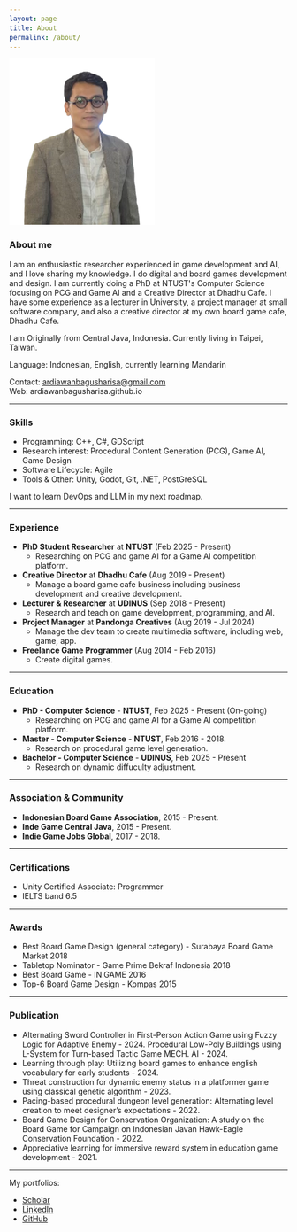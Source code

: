 ```yaml
---
layout: page
title: About
permalink: /about/
---
```


![Harisa](/images/Harisa.webp) 

### About me

I am an enthusiastic researcher experienced in game development and AI, and I love sharing my knowledge. I do digital and board games development and design. I am currently doing a PhD at NTUST's Computer Science focusing on PCG and Game AI and a Creative Director at Dhadhu Cafe. I have some experience as a lecturer in University, a project manager at small software company, and also a creative director at my own board game cafe, Dhadhu Cafe.

I am Originally from Central Java, Indonesia. Currently living in Taipei, Taiwan.

Language: Indonesian, English, currently learning Mandarin

Contact: ardiawanbagusharisa@gmail.com  
Web: ardiawanbagusharisa.github.io  

--- 

### Skills 
* Programming: C++, C#, GDScript  
* Research interest: Procedural Content Generation (PCG), Game AI, Game Design  
* Software Lifecycle: Agile
* Tools & Other: Unity, Godot, Git, .NET, PostGreSQL

I want to learn DevOps and LLM in my next roadmap. 

--- 

### Experience
* **PhD Student Researcher** at **NTUST** (Feb 2025 - Present)     
    * Researching on PCG and game AI for a Game AI competition platform. 
* **Creative Director** at **Dhadhu Cafe** (Aug 2019 - Present)  
    * Manage a board game cafe business including business development and creative development. 
* **Lecturer & Researcher** at **UDINUS** (Sep 2018 - Present) 
    * Research and teach on game development, programming, and AI. 
* **Project Manager** at **Pandonga Creatives** (Aug 2019 - Jul 2024) 
    * Manage the dev team to create multimedia software, including web, game, app. 
* **Freelance Game Programmer** (Aug 2014 - Feb 2016) 
    * Create digital games. 

--- 

### Education 
* **PhD - Computer Science** - **NTUST**, Feb 2025 - Present (On-going)
  * Researching on PCG and game AI for a Game AI competition platform. 
* **Master - Computer Science** - **NTUST**, Feb 2016 - 2018.
  * Research on procedural game level generation. 
* **Bachelor - Computer Science** - **UDINUS**, Feb 2025 - Present
  * Research on dynamic diffuculty adjustment. 

--- 

### Association & Community 
* **Indonesian Board Game Association**, 2015 - Present. 
* **Inde Game Central Java**, 2015 - Present. 
* **Indie Game Jobs Global**, 2017 - 2018.

--- 

### Certifications 
* Unity Certified Associate: Programmer
* IELTS band 6.5

--- 

### Awards 
* Best Board Game Design (general category) - Surabaya Board Game Market 2018
* Tabletop Nominator - Game Prime Bekraf Indonesia 2018
* Best Board Game - IN.GAME 2016
* Top-6 Board Game Design - Kompas 2015

--- 

### Publication  
* Alternating Sword Controller in First-Person Action Game using Fuzzy Logic for Adaptive Enemy - 2024. 
Procedural Low-Poly Buildings using L-System for Turn-based Tactic Game MECH. AI - 2024. 
* Learning through play: Utilizing board games to enhance english vocabulary for early students - 2024. 
* Threat construction for dynamic enemy status in a platformer game using classical genetic algorithm - 2023. 
* Pacing-based procedural dungeon level generation: Alternating level creation to meet designer’s expectations - 2022.
* Board Game Design for Conservation Organization: A study on the Board Game for Campaign on Indonesian Javan Hawk-Eagle Conservation Foundation - 2022. 
* Appreciative learning for immersive reward system in education game development - 2021.

--- 

My portfolios: 
* [Scholar][Scholar]
* [LinkedIn][LinkedIn] 
* [GitHub][GitHub]

[Scholar]: https://scholar.google.com/citations?user=cnGMg2EAAAAJ&hl=en&oi=ao 
[LinkedIn]: https://www.linkedin.com/in/ardiawanbagusharisa/
[GitHub]: https://github.com/ardiawanbagusharisa 